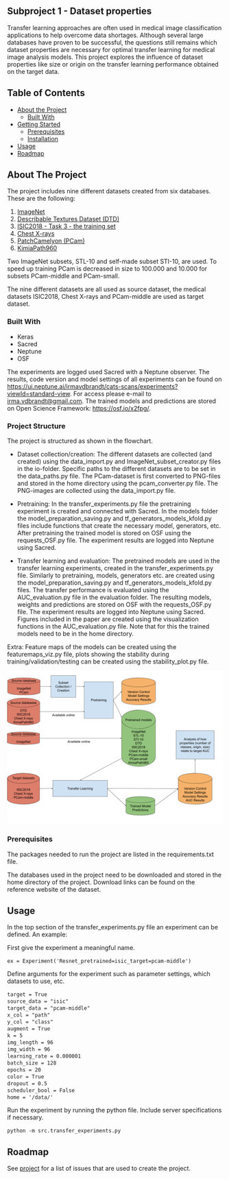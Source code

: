 ## Subproject 1 - Dataset properties 
  Transfer learning approaches are often used in medical image classification applications to help overcome data 
  shortages. Although several large databases have proven to be successful, the questions still remains which dataset
  properties are necessary for optimal transfer learning for medical image analysis models. This project explores 
  the influence of dataset properties like size or origin on the transfer learning performance obtained on the target 
  data. 
 

<!-- TABLE OF CONTENTS -->
## Table of Contents

* [About the Project](#about-the-project)
  * [Built With](#built-with)
* [Getting Started](#getting-started)
  * [Prerequisites](#prerequisites)
  * [Installation](#installation)
* [Usage](#usage)
* [Roadmap](#roadmap)



<!-- ABOUT THE PROJECT -->
## About The Project
The project includes nine different datasets created from six databases. These are the following:
1. [ImageNet](http://image-net.org)
2. [Describable Textures Dataset (DTD)](https://www.robots.ox.ac.uk/~vgg/data/dtd/)
3. [ISIC2018 - Task 3 - the training set](https://challenge2018.isic-archive.com/task3/training/)
4. [Chest X-rays](https://www.kaggle.com/paultimothymooney/chest-xray-pneumonia)
5. [PatchCamelyon (PCam)](http://basveeling.nl/posts/pcam/)
6. [KimiaPath960](https://www.kaggle.com/ambarish/kimia-path-960)

Two ImageNet subsets, STL-10 and self-made subset STI-10, are used. To speed up training PCam is decreased in size to 
100.000 and 10.000 for subsets PCam-middle and PCam-small.

The nine different datasets are all used as source dataset, the medical datasets ISIC2018, Chest X-rays and PCam-middle 
are used as target dataset.


### Built With

* Keras
* Sacred
* Neptune 
* OSF

The experiments are logged used Sacred with a Neptune observer. The results, code version and model settings of all
experiments can be found on https://ui.neptune.ai/irmavdbrandt/cats-scans/experiments?viewId=standard-view. For access
please e-mail to irma.vdbrandt@gmail.com. The trained models and predictions are stored on Open Science Framework: 
https://osf.io/x2fpg/. 


### Project Structure
The project is structured as shown in the flowchart. 

* Dataset collection/creation:
The different datasets are collected (and created) using the data_import.py and 
ImageNet_subset_creator.py files in the io-folder. Specific paths to the different datasets are to be set in the
data_paths.py file. The PCam-dataset is first converted to PNG-files and stored in the home directory using the
pcam_converter.py file. The PNG-images are collected using the data_import.py file. 

* Pretraining:
In the transfer_experiments.py file the pretraining experiment is created and connected with Sacred. In the models 
folder the model_preparation_saving.py and tf_generators_models_kfold.py files include functions that create the 
necessary model, generators, etc. After pretraining the trained model is stored on OSF using the requests_OSF.py file. 
The experiment results are logged into Neptune using Sacred. 

* Transfer learning and evaluation:
The pretrained models are used in the transfer learning experiments, created in the transfer_experiments.py file. 
Similarly to pretraining, models, generators etc. are created using the model_preparation_saving.py and 
tf_generators_models_kfold.py files. The transfer performance is evaluated using the AUC_evaluation.py file in the
evaluation folder. The resulting models, weights and predictions are stored on OSF with the 
requests_OSF.py file. The experiment results are logged into Neptune using Sacred. 
Figures included in the paper are created using the visualization functions in the AUC_evaluation.py file. Note that 
for this the trained models need to be in the home directory.

Extra: 
Feature maps of the models can be created using the featuremaps_viz.py file, plots showing the stability during 
training/validation/testing can be created using the stability_plot.py file. 




<img src="Flowchart_CatScans_subproject1.png" alt="flowchart">

### Prerequisites

The packages needed to run the project are listed in the requirements.txt file.

The databases used in the project need to be downloaded and stored in the home directory of the project. Download links
can be found on the reference website of the dataset.

<!-- USAGE EXAMPLES -->
## Usage

In the top section of the transfer_experiments.py file an experiment can be defined. An example:

First give the experiment a meaningful name.
```shell script
ex = Experiment('Resnet_pretrained=isic_target=pcam-middle')
```
Define arguments for the experiment such as parameter settings, which datasets to use, etc.
```shell script
target = True
source_data = "isic"
target_data = "pcam-middle"
x_col = "path"
y_col = "class"
augment = True
k = 5
img_length = 96
img_width = 96
learning_rate = 0.000001
batch_size = 128
epochs = 20
color = True
dropout = 0.5
scheduler_bool = False
home = '/data/'
```
Run the experiment by running the python file. Include server specifications if necessary.
```shell script
python -m src.transfer_experiments.py 
```


<!-- ROADMAP -->
## Roadmap

See [project](https://github.com/vcheplygina/cats-scans/projects/1) for a list of issues that are used to create the 
project.




